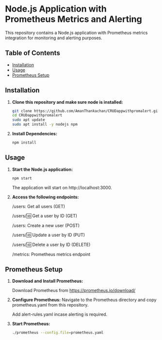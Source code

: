 # Node.js Application with Prometheus Metrics and Alerting

This repository contains a Node.js application with Prometheus metrics integration for monitoring and alerting purposes.

## Table of Contents

- [Installation](#installation)
- [Usage](#usage)
- [Prometheus Setup](#prometheus-setup)


## Installation

1. **Clone this repository and make sure node is installed:**

   ```bash
   git clone https://github.com/AmanThankachan/CRUDappwithpromalert.git
   cd CRUDappwithpromalert
   sudo apt update
   sudo apt install -y nodejs npm
   ```
2. **Install Dependencies:**
   ```bash
   npm install
   ```

## Usage

1. **Start the Node.js application:**
   ```bash
   npm start
   ```
   The application will start on http://localhost:3000.

2. **Access the following endpoints:**
   
   /users: Get all users (GET)
   
   /users/:id: Get a user by ID (GET)

   /users: Create a new user (POST)

   /users/:id: Update a user by ID (PUT)

   /users/:id: Delete a user by ID (DELETE)

   /metrics: Prometheus metrics endpoint


## Prometheus Setup 

1. **Download and Install Prometheus:**

   Download Prometheus from https://prometheus.io/download/
   
2. **Configure Prometheus:**
   Navigate to the Prometheus directory and copy prometheus.yaml from this repository.

   Add alert-rules.yaml incase alerting is required.
   
3. **Start Prometheus:**
   ```bash
   ./prometheus --config.file=prometheus.yaml
   ``` 
